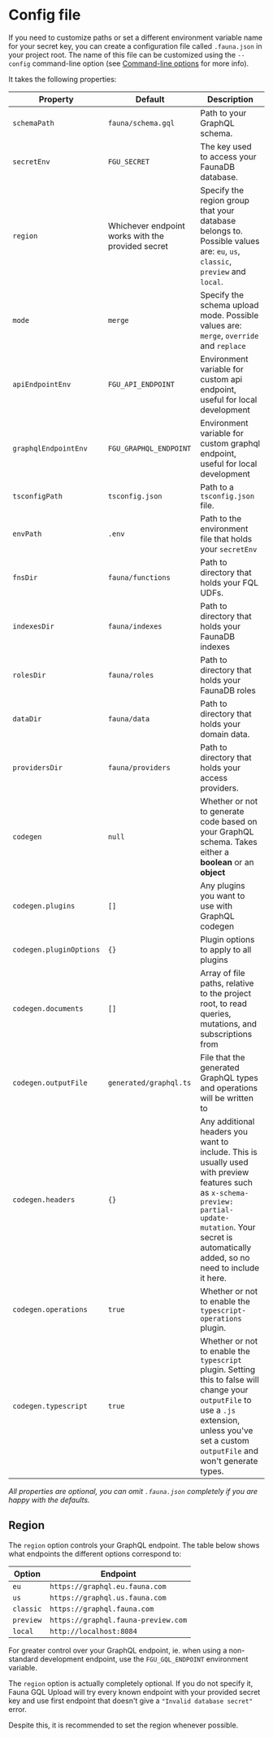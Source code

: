 # Config file

If you need to customize paths or set a different environment variable name for your secret key, you can create a configuration file called `.fauna.json` in your project root. The name of this file can be customized using the `--config` command-line option (see [Command-line options](/configuration/command-line-options) for more info).

It takes the following properties:

|Property|Default|Description|
|--------|-------|-------|
|`schemaPath`|`fauna/schema.gql`|Path to your GraphQL schema.
|`secretEnv`|`FGU_SECRET`|The key used to access your FaunaDB database.
|`region`|Whichever endpoint works with the provided secret|Specify the region group that your database belongs to. Possible values are: `eu`, `us`, `classic`, `preview` and `local`.
|`mode`|`merge`|Specify the schema upload mode. Possible values are: `merge`, `override` and `replace`
|`apiEndpointEnv`|`FGU_API_ENDPOINT`|Environment variable for custom api endpoint, useful for local development
|`graphqlEndpointEnv`|`FGU_GRAPHQL_ENDPOINT`|Environment variable for custom graphql endpoint, useful for local development
|`tsconfigPath`|`tsconfig.json`|Path to a `tsconfig.json` file.
|`envPath`|`.env`|Path to the environment file that holds your `secretEnv`
|`fnsDir`|`fauna/functions`|Path to directory that holds your FQL UDFs.
|`indexesDir`|`fauna/indexes`|Path to directory that holds your FaunaDB indexes
|`rolesDir`|`fauna/roles`|Path to directory that holds your FaunaDB roles
|`dataDir`|`fauna/data`|Path to directory that holds your domain data.
|`providersDir`|`fauna/providers`|Path to directory that holds your access providers.
|`codegen`|`null`|Whether or not to generate code based on your GraphQL schema. Takes either a **boolean** or an **object**
|`codegen.plugins`|`[]`|Any plugins you want to use with GraphQL codegen
|`codegen.pluginOptions`|`{}`|Plugin options to apply to all plugins
|`codegen.documents`|`[]`|Array of file paths, relative to the project root, to read queries, mutations, and subscriptions from
|`codegen.outputFile`|`generated/graphql.ts`|File that the generated GraphQL types and operations will be written to
|`codegen.headers`|`{}`|Any additional headers you want to include. This is usually used with preview features such as `x-schema-preview: partial-update-mutation`. Your secret is automatically added, so no need to include it here.
|`codegen.operations`|`true`|Whether or not to enable the `typescript-operations` plugin.
|`codegen.typescript`|`true`|Whether or not to enable the `typescript` plugin. Setting this to false will change your `outputFile` to use a `.js` extension, unless you've set a custom `outputFile` and won't generate types.

*All properties are optional, you can omit `.fauna.json` completely if you are happy with the defaults.*

## Region

The `region` option controls your GraphQL endpoint. The table below shows what endpoints the different options correspond to:

|Option|Endpoint|
|------|--------|
|`eu`|`https://graphql.eu.fauna.com`|
|`us`|`https://graphql.us.fauna.com`|
|`classic`|`https://graphql.fauna.com`|
|`preview`|`https://graphql.fauna-preview.com`|
|`local`|`http://localhost:8084`|

For greater control over your GraphQL endpoint, ie. when using a non-standard development endpoint, use the `FGU_GQL_ENDPOINT` environment variable.

The `region` option is actually completely optional. If you do not specify it, Fauna GQL Upload will try every known endpoint with your provided secret key and use first endpoint that doesn't give a `"Invalid database secret"` error.

Despite this, it is recommended to set the region whenever possible.
